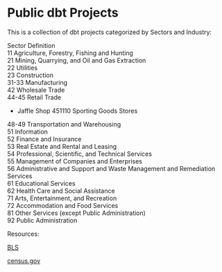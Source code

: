 # Public dbt Projects

This is a collection of dbt projects categorized by Sectors and Industry:

Sector	Definition  
11	Agriculture, Forestry, Fishing and Hunting  
21	Mining, Quarrying, and Oil and Gas Extraction  
22	Utilities  
23	Construction  
31-33	Manufacturing  
42	Wholesale Trade  
44-45	Retail Trade  
  - Jaffle Shop 451110 Sporting Goods Stores  

48-49	Transportation and Warehousing  
51	Information  
52	Finance and Insurance  
53	Real Estate and Rental and Leasing  
54	Professional, Scientific, and Technical Services  
55	Management of Companies and Enterprises  
56	Administrative and Support and Waste Management and Remediation Services  
61	Educational Services  
62	Health Care and Social Assistance  
71	Arts, Entertainment, and Recreation  
72	Accommodation and Food Services  
81	Other Services (except Public Administration)  
92	Public Administration  
 
Resources:

[BLS](https://www.bls.gov/ces/naics/)

[census.gov](https://www.census.gov/naics/?58967?yearbck=2022)


